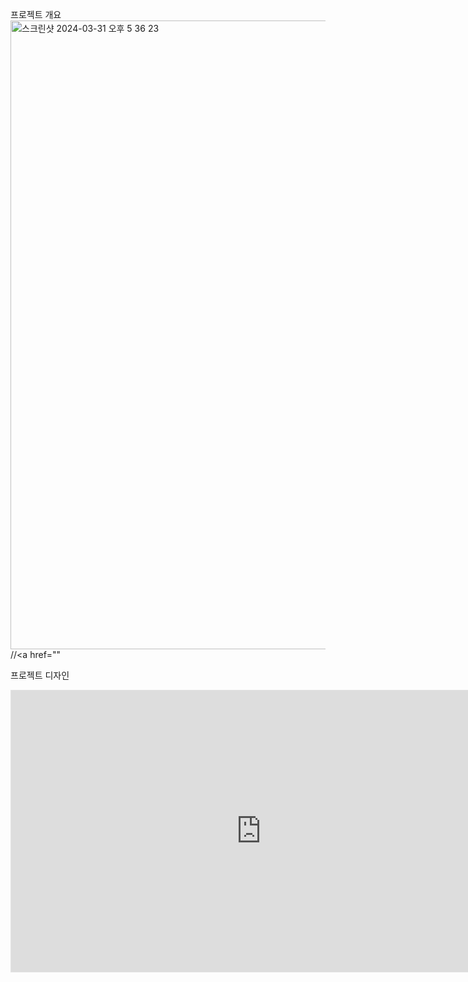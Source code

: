 프로젝트 개요
<img width="1006" alt="스크린샷 2024-03-31 오후 5 36 23" src="https://github.com/Imhwitae/TodoDoit/assets/128017239/b7bedbc1-10b5-448a-8f35-91945bd2a66e">
//<a href=""

프로젝트 디자인
<iframe style="border: 1px solid rgba(0, 0, 0, 0.1);" width="800" height="450" src="https://www.figma.com/embed?embed_host=share&url=https%3A%2F%2Fwww.figma.com%2Ffile%2FIMM6gNoyjWuaAjZfpQTVQM%2FUntitled%3Ftype%3Ddesign%26node-id%3D0%253A1%26mode%3Ddesign%26t%3D4vMZohG8plmw8xnC-1" allowfullscreen></iframe>
